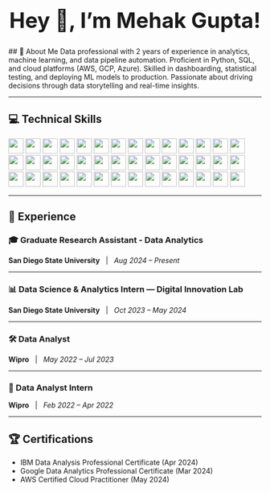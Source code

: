 <h1 align = center style="font-size: 3em;">Hey 👋, I’m Mehak Gupta!</h1>
## 🚀 About Me
Data professional with 2 years of experience in analytics, machine learning, and data pipeline automation. Proficient in Python, SQL, and cloud platforms (AWS, GCP, Azure). Skilled in dashboarding, statistical testing, and deploying ML models to production. Passionate about driving decisions through data storytelling and real-time insights.

---

## 💻 Technical Skills
<p align="left">

<img src="https://img.shields.io/badge/Python-3776AB?logo=python&logoColor=white" height="30"/>
<img src="https://img.shields.io/badge/R-276DC3?logo=r&logoColor=white" height="30"/>
<img src="https://img.shields.io/badge/SQL-4479A1?logo=mysql&logoColor=white" height="30"/>
<img src="https://img.shields.io/badge/SAS-000000?logo=sas&logoColor=white" height="30"/>
<img src="https://img.shields.io/badge/C++-00599C?logo=c%2B%2B&logoColor=white" height="30"/>
<img src="https://img.shields.io/badge/MongoDB-47A248?logo=mongodb&logoColor=white" height="30"/>
<img src="https://img.shields.io/badge/BigQuery-4285F4?logo=googlecloud&logoColor=white" height="30"/>
<img src="https://img.shields.io/badge/Snowflake-39B7E1?logo=snowflake&logoColor=white" height="30"/>
<img src="https://img.shields.io/badge/Redshift-8C4FFF?logo=amazonaws&logoColor=white" height="30"/>
<img src="https://img.shields.io/badge/Azure%20SQL-0078D4?logo=microsoft-azure&logoColor=white" height="30"/>
<img src="https://img.shields.io/badge/SSMS-CC2927?logo=microsoft-sql-server&logoColor=white" height="30"/>
<img src="https://img.shields.io/badge/Tableau-4E9BCD?logo=tableau&logoColor=white" height="30"/>
<img src="https://img.shields.io/badge/Power%20BI-F2C811?logo=microsoft-power-bi&logoColor=black" height="30"/>
<img src="https://img.shields.io/badge/Excel-217346?logo=microsoft-excel&logoColor=white" height="30"/>
<img src="https://img.shields.io/badge/VBA-867DB1?logo=visual-basic&logoColor=white" height="30"/>
<img src="https://img.shields.io/badge/QuickSight-FF9900?logo=amazon-aws&logoColor=white" height="30"/>
<img src="https://img.shields.io/badge/Grafana-F46800?logo=grafana&logoColor=white" height="30"/>
<img src="https://img.shields.io/badge/Pandas-150458?logo=pandas&logoColor=white" height="30"/>
<img src="https://img.shields.io/badge/NumPy-013243?logo=numpy&logoColor=white" height="30"/>
<img src="https://img.shields.io/badge/Scikit--learn-F7931E?logo=scikit-learn&logoColor=white" height="30"/>
<img src="https://img.shields.io/badge/TensorFlow-FF6F00?logo=tensorflow&logoColor=white" height="30"/>
<img src="https://img.shields.io/badge/Keras-D00000?logo=keras&logoColor=white" height="30"/>
<img src="https://img.shields.io/badge/PyTorch-EE4C2C?logo=pytorch&logoColor=white" height="30"/>
<img src="https://img.shields.io/badge/Matplotlib-11557C?logo=python&logoColor=white" height="30"/>
<img src="https://img.shields.io/badge/Seaborn-1E90FF?logo=python&logoColor=white" height="30"/>
<img src="https://img.shields.io/badge/AWS%20Cloud-FF9900?logo=amazon-aws&logoColor=white" height="30"/>
<img src="https://img.shields.io/badge/GCP-4285F4?logo=googlecloud&logoColor=white" height="30"/>
<img src="https://img.shields.io/badge/Azure-0078D4?logo=microsoft-azure&logoColor=white" height="30"/>
<img src="https://img.shields.io/badge/Azure%20Data%20Factory-0078D4?logo=microsoft-azure&logoColor=white" height="30"/>
<img src="https://img.shields.io/badge/Airflow-017CEE?logo=apache-airflow&logoColor=white" height="30"/>
<img src="https://img.shields.io/badge/Jenkins-D24939?logo=jenkins&logoColor=white" height="30"/>
<img src="https://img.shields.io/badge/Docker-2496ED?logo=docker&logoColor=white" height="30"/>
<img src="https://img.shields.io/badge/Kubernetes-326CE5?logo=kubernetes&logoColor=white" height="30"/>
<img src="https://img.shields.io/badge/EMR-FF9900?logo=amazon-aws&logoColor=white" height="30"/>
<img src="https://img.shields.io/badge/Stakeholder%20Communication-6D9EEB?logo=communication&logoColor=white" height="30"/>
<img src="https://img.shields.io/badge/Requirement%20Gathering-8E44AD?logo=clipboard&logoColor=white" height="30"/>
<img src="https://img.shields.io/badge/Agile%20Support-FCA121?logo=agile&logoColor=white" height="30"/>
<img src="https://img.shields.io/badge/A/B%20Testing-FF7043?logo=experiment&logoColor=white" height="30"/>
<img src="https://img.shields.io/badge/Forecasting-2196F3?logo=chart&logoColor=white" height="30"/>
<img src="https://img.shields.io/badge/KPI%20Reporting-00BCD4?logo=analytics&logoColor=white" height="30"/>
<img src="https://img.shields.io/badge/AWS%20Certified%20Cloud%20Practitioner-FF9900?logo=amazonaws&logoColor=white" height="30"/>
<img src="https://img.shields.io/badge/Google%20Data%20Analytics-34A853?logo=google&logoColor=white" height="30"/>

</p>

---

## 💼 Experience

### 🎓 Graduate Research Assistant - Data Analytics
**San Diego State University** &nbsp; | &nbsp; *Aug 2024 – Present*  

---

### 📊 Data Science & Analytics Intern — Digital Innovation Lab  
**San Diego State University** &nbsp; | &nbsp; *Oct 2023 – May 2024*  

---

### 🛠️ Data Analyst  
**Wipro** &nbsp; | &nbsp; *May 2022 – Jul 2023*  

---

### 🧪 Data Analyst Intern  
**Wipro** &nbsp; | &nbsp; *Feb 2022 – Apr 2022*  

---

## 🏆 Certifications
- IBM Data Analysis Professional Certificate (Apr 2024)  
- Google Data Analytics Professional Certificate (Mar 2024)  
- AWS Certified Cloud Practitioner (May 2024)



